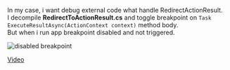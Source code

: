 
In my case, i want debug external code what handle RedirectActionResult.  
I decompile **RedirectToActionResult.cs** and toggle breakpoint on ```Task ExecuteResultAsync(ActionContext context)``` method body.  
But when i run app breakpoint disabled and not triggered.
  
 ![disabled breakpoint](https://downloader.disk.yandex.ru/preview/50a66a9691ed1b67b75e97267a5e26a046bbd1630f3c5d7fa66d7215caccd963/5da87e84/Wn_PDN0KwdTAle-yAnFiq4NoyMGK1pPMdqHoeiqFD19OflFoiGyZ3hhs6Vc0DK4jh9dphbXTfAf1NLzg7GOUNg%3D%3D?uid=0&filename=2019-10-17_13-41-30.png&disposition=inline&hash=&limit=0&content_type=image%2Fpng&owner_uid=0&tknv=v2&size=2048x2048)  
  
[Video](https://yadi.sk/i/NtJHvlZfh4guNw)
